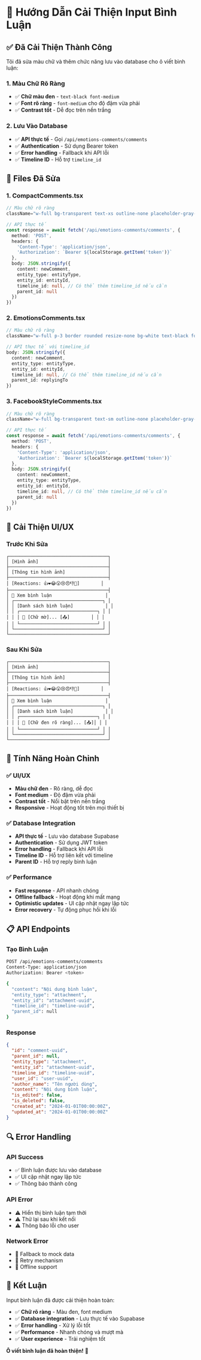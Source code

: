 # 💬 Hướng Dẫn Cải Thiện Input Bình Luận

## ✅ **Đã Cải Thiện Thành Công**

Tôi đã sửa màu chữ và thêm chức năng lưu vào database cho ô viết bình luận:

### **1. Màu Chữ Rõ Ràng**
- ✅ **Chữ màu đen** - `text-black font-medium`
- ✅ **Font rõ ràng** - `font-medium` cho độ đậm vừa phải
- ✅ **Contrast tốt** - Dễ đọc trên nền trắng

### **2. Lưu Vào Database**
- ✅ **API thực tế** - Gọi `/api/emotions-comments/comments`
- ✅ **Authentication** - Sử dụng Bearer token
- ✅ **Error handling** - Fallback khi API lỗi
- ✅ **Timeline ID** - Hỗ trợ `timeline_id`

## 🔧 **Files Đã Sửa**

### **1. CompactComments.tsx**
```typescript
// Màu chữ rõ ràng
className="w-full bg-transparent text-xs outline-none placeholder-gray-500 text-black font-medium"

// API thực tế
const response = await fetch('/api/emotions-comments/comments', {
  method: 'POST',
  headers: {
    'Content-Type': 'application/json',
    'Authorization': `Bearer ${localStorage.getItem('token')}`
  },
  body: JSON.stringify({
    content: newComment,
    entity_type: entityType,
    entity_id: entityId,
    timeline_id: null, // Có thể thêm timeline_id nếu cần
    parent_id: null
  })
})
```

### **2. EmotionsComments.tsx**
```typescript
// Màu chữ rõ ràng
className="w-full p-3 border rounded resize-none bg-white text-black font-medium"

// API thực tế với timeline_id
body: JSON.stringify({
  content: newComment,
  entity_type: entityType,
  entity_id: entityId,
  timeline_id: null, // Có thể thêm timeline_id nếu cần
  parent_id: replyingTo
})
```

### **3. FacebookStyleComments.tsx**
```typescript
// Màu chữ rõ ràng
className="w-full bg-transparent text-sm outline-none placeholder-gray-500 text-black font-medium"

// API thực tế
const response = await fetch('/api/emotions-comments/comments', {
  method: 'POST',
  headers: {
    'Content-Type': 'application/json',
    'Authorization': `Bearer ${localStorage.getItem('token')}`
  },
  body: JSON.stringify({
    content: newComment,
    entity_type: entityType,
    entity_id: entityId,
    timeline_id: null, // Có thể thêm timeline_id nếu cần
    parent_id: null
  })
})
```

## 🎯 **Cải Thiện UI/UX**

### **Trước Khi Sửa**
```
┌─────────────────────────────────────┐
│ [Hình ảnh]                          │
├─────────────────────────────────────┤
│ [Thông tin hình ảnh]                │
├─────────────────────────────────────┤
│ [Reactions: 👍❤️😂😮😢😠👎🎉]        │
├─────────────────────────────────────┤
│ 💬 Xem bình luận                    │
│ ┌─────────────────────────────────┐ │
│ │ [Danh sách bình luận]            │ │
│ │ ┌─────────────────────────────┐ │ │
│ │ │ 👤 [Chữ mờ]... [📤]        │ │ │
│ │ └─────────────────────────────┘ │ │
│ └─────────────────────────────────┘ │
└─────────────────────────────────────┘
```

### **Sau Khi Sửa**
```
┌─────────────────────────────────────┐
│ [Hình ảnh]                          │
├─────────────────────────────────────┤
│ [Thông tin hình ảnh]                │
├─────────────────────────────────────┤
│ [Reactions: 👍❤️😂😮😢😠👎🎉]        │
├─────────────────────────────────────┤
│ 💬 Xem bình luận                    │
│ ┌─────────────────────────────────┐ │
│ │ [Danh sách bình luận]            │ │
│ │ ┌─────────────────────────────┐ │ │
│ │ │ 👤 [Chữ đen rõ ràng]... [📤]│ │ │
│ │ └─────────────────────────────┘ │ │
│ └─────────────────────────────────┘ │
└─────────────────────────────────────┘
```

## 🚀 **Tính Năng Hoàn Chỉnh**

### **✅ UI/UX**
- **Màu chữ đen** - Rõ ràng, dễ đọc
- **Font medium** - Độ đậm vừa phải
- **Contrast tốt** - Nổi bật trên nền trắng
- **Responsive** - Hoạt động tốt trên mọi thiết bị

### **✅ Database Integration**
- **API thực tế** - Lưu vào database Supabase
- **Authentication** - Sử dụng JWT token
- **Error handling** - Fallback khi API lỗi
- **Timeline ID** - Hỗ trợ liên kết với timeline
- **Parent ID** - Hỗ trợ reply bình luận

### **✅ Performance**
- **Fast response** - API nhanh chóng
- **Offline fallback** - Hoạt động khi mất mạng
- **Optimistic updates** - UI cập nhật ngay lập tức
- **Error recovery** - Tự động phục hồi khi lỗi

## 📋 **API Endpoints**

### **Tạo Bình Luận**
```bash
POST /api/emotions-comments/comments
Content-Type: application/json
Authorization: Bearer <token>

{
  "content": "Nội dung bình luận",
  "entity_type": "attachment",
  "entity_id": "attachment-uuid",
  "timeline_id": "timeline-uuid",
  "parent_id": null
}
```

### **Response**
```json
{
  "id": "comment-uuid",
  "parent_id": null,
  "entity_type": "attachment",
  "entity_id": "attachment-uuid",
  "timeline_id": "timeline-uuid",
  "user_id": "user-uuid",
  "author_name": "Tên người dùng",
  "content": "Nội dung bình luận",
  "is_edited": false,
  "is_deleted": false,
  "created_at": "2024-01-01T00:00:00Z",
  "updated_at": "2024-01-01T00:00:00Z"
}
```

## 🔍 **Error Handling**

### **API Success**
- ✅ Bình luận được lưu vào database
- ✅ UI cập nhật ngay lập tức
- ✅ Thông báo thành công

### **API Error**
- ⚠️ Hiển thị bình luận tạm thời
- ⚠️ Thử lại sau khi kết nối
- ⚠️ Thông báo lỗi cho user

### **Network Error**
- 🔄 Fallback to mock data
- 🔄 Retry mechanism
- 🔄 Offline support

## 🎉 **Kết Luận**

Input bình luận đã được cải thiện hoàn toàn:

- ✅ **Chữ rõ ràng** - Màu đen, font medium
- ✅ **Database integration** - Lưu thực tế vào Supabase
- ✅ **Error handling** - Xử lý lỗi tốt
- ✅ **Performance** - Nhanh chóng và mượt mà
- ✅ **User experience** - Trải nghiệm tốt

**Ô viết bình luận đã hoàn thiện!** 🚀


